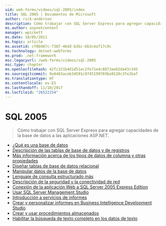 ```yaml
---
uid: web-forms/videos/sql-2005/index
title: SQL 2005 | Documentos de Microsoft
author: rick-anderson
description: Cómo trabajar con SQL Server Express para agregar capacidades de la base de datos a las aplicaciones ASP.NET.
ms.author: aspnetcontent
manager: wpickett
ms.date: 10/05/2011
ms.topic: article
ms.assetid: cf0b487c-f387-46dd-b3bc-6b3c4af17c9c
ms.technology: dotnet-webforms
ms.prod: .net-framework
msc.legacyurl: /web-forms/videos/sql-2005
msc.type: chapter
ms.openlocfilehash: 42fc321b4d1d51ec2fe71e4c8873ae62da43c345
ms.sourcegitcommit: 9a9483aceb34591c97451997036a9120c3fe2baf
ms.translationtype: HT
ms.contentlocale: es-ES
ms.lasthandoff: 11/10/2017
ms.locfileid: "26522254"
---
```

<a name="sql-2005"></a>SQL 2005
====================
> Cómo trabajar con SQL Server Express para agregar capacidades de la base de datos a las aplicaciones ASP.NET.


- [¿Qué es una base de datos](what-is-a-database.md)
- [Descripción de las tablas de base de datos y de registros](understanding-database-tables-and-records.md)
- [Más información acerca de los tipos de datos de columna y otras propiedades](more-about-column-data-types-and-other-properties.md)
- [Diseñar tablas de base de datos relacional](designing-relational-database-tables.md)
- [Manipular datos de la base de datos](manipulating-database-data.md)
- [Lenguaje de consulta estructurado más](more-structured-query-language.md)
- [Descripción de la seguridad y la conectividad de red](understanding-security-and-network-connectivity.md)
- [Conexión de la aplicación Web a SQL Server 2005 Express Edition](connecting-your-web-application-to-sql-server-2005-express-edition.md)
- [Usar SQL Server Management Studio](using-sql-server-management-studio.md)
- [Introducción a servicios de informes](getting-started-with-reporting-services.md)
- [Crear y personalizar informes en Business Intelligence Development Studio](building-and-customizing-reports-in-business-intelligence-development-studio.md)
- [Crear y usar procedimientos almacenados](creating-and-using-stored-procedures.md)
- [Habilitar la búsqueda de texto completo en los datos de texto](enabling-full-text-search-in-your-text-data.md)
